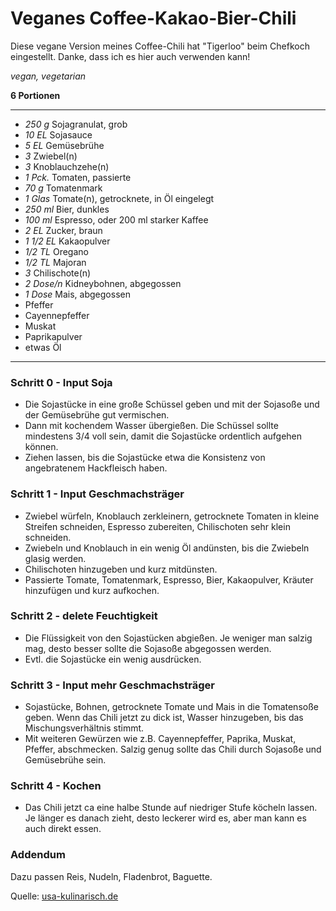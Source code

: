 # Veganes Coffee-Kakao-Bier-Chili

Diese vegane Version meines Coffee-Chili hat "Tigerloo" beim Chefkoch eingestellt. Danke, dass ich es hier auch verwenden kann!

*vegan, vegetarian*

**6 Portionen**

---

- *250 g* Sojagranulat, grob
- *10 EL* Sojasauce
- *5 EL* Gemüsebrühe
- *3* Zwiebel(n)
- *3* Knoblauchzehe(n)
- *1 Pck.* Tomaten, passierte
- *70 g* Tomatenmark
- *1 Glas* Tomate(n), getrocknete, in Öl eingelegt
- *250 ml* Bier, dunkles
- *100 ml* Espresso, oder 200 ml starker Kaffee
- *2 EL* Zucker, braun
- *1 1/2 EL* Kakaopulver
- *1/2 TL* Oregano
- *1/2 TL* Majoran
- *3* Chilischote(n)
- *2 Dose/n* Kidneybohnen, abgegossen
- *1 Dose* Mais, abgegossen
- Pfeffer
- Cayennepfeffer
- Muskat
- Paprikapulver
- etwas Öl

---

### Schritt 0 - Input Soja
- Die Sojastücke in eine große Schüssel geben und mit der Sojasoße und der Gemüsebrühe gut vermischen.
- Dann mit kochendem Wasser übergießen. Die Schüssel sollte mindestens 3/4 voll sein, damit die Sojastücke ordentlich aufgehen können.
- Ziehen lassen, bis die Sojastücke etwa die Konsistenz von angebratenem Hackfleisch haben.

### Schritt 1 - Input Geschmachsträger
- Zwiebel würfeln, Knoblauch zerkleinern, getrocknete Tomaten in kleine Streifen schneiden, Espresso zubereiten, Chilischoten sehr klein schneiden. 
- Zwiebeln und Knoblauch in ein wenig Öl andünsten, bis die Zwiebeln glasig werden.
- Chilischoten hinzugeben und kurz mitdünsten.
- Passierte Tomate, Tomatenmark, Espresso, Bier, Kakaopulver, Kräuter hinzufügen und kurz aufkochen.

### Schritt 2 - delete Feuchtigkeit
- Die Flüssigkeit von den Sojastücken abgießen. Je weniger man salzig mag, desto besser sollte die Sojasoße abgegossen werden.
- Evtl. die Sojastücke ein wenig ausdrücken.

### Schritt 3 - Input mehr Geschmachsträger
- Sojastücke, Bohnen, getrocknete Tomate und Mais in die Tomatensoße geben. Wenn das Chili jetzt zu dick ist, Wasser hinzugeben, bis das Mischungsverhältnis stimmt.
- Mit weiteren Gewürzen wie z.B. Cayennepfeffer, Paprika, Muskat, Pfeffer, abschmecken. Salzig genug sollte das Chili durch Sojasoße und Gemüsebrühe sein.

### Schritt 4 - Kochen
- Das Chili jetzt ca eine halbe Stunde auf niedriger Stufe köcheln lassen. Je länger es danach zieht, desto leckerer wird es, aber man kann es auch direkt essen.

### Addendum
Dazu passen Reis, Nudeln, Fladenbrot, Baguette.

Quelle: [usa-kulinarisch.de](https://www.usa-kulinarisch.de/rezept/coffee-kakao-bier-chili-vegane-version/)
